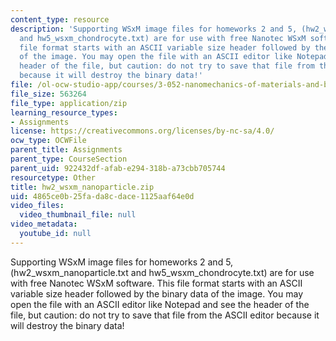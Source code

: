 ```yaml
---
content_type: resource
description: 'Supporting WSxM image files for homeworks 2 and 5, (hw2_wsxm_nanoparticle.txt
  and hw5_wsxm_chondrocyte.txt) are for use with free Nanotec WSxM software. This
  file format starts with an ASCII variable size header followed by the binary data
  of the image. You may open the file with an ASCII editor like Notepad and see the
  header of the file, but caution: do not try to save that file from the ASCII editor
  because it will destroy the binary data!'
file: /ol-ocw-studio-app/courses/3-052-nanomechanics-of-materials-and-biomaterials-spring-2007/4865ce0b25fada8cdace1125aaf64e0d_hw2_wsxm_nanoparticle.zip
file_size: 563264
file_type: application/zip
learning_resource_types:
- Assignments
license: https://creativecommons.org/licenses/by-nc-sa/4.0/
ocw_type: OCWFile
parent_title: Assignments
parent_type: CourseSection
parent_uid: 922432df-afab-e294-318b-a73cbb705744
resourcetype: Other
title: hw2_wsxm_nanoparticle.zip
uid: 4865ce0b-25fa-da8c-dace-1125aaf64e0d
video_files:
  video_thumbnail_file: null
video_metadata:
  youtube_id: null
---
```

Supporting WSxM image files for homeworks 2 and 5, (hw2_wsxm_nanoparticle.txt and hw5_wsxm_chondrocyte.txt) are for use with free Nanotec WSxM software. This file format starts with an ASCII variable size header followed by the binary data of the image. You may open the file with an ASCII editor like Notepad and see the header of the file, but caution: do not try to save that file from the ASCII editor because it will destroy the binary data!